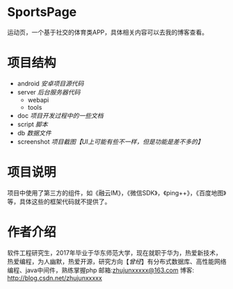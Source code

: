 # SportsPage
运动页，一个基于社交的体育类APP，具体相关内容可以去我的博客查看。

# 项目结构

* android 	*安卓项目源代码*
* server 	*后台服务器代码*
	* webapi
	* tools
* doc		*项目开发过程中的一些文档*
* script	*脚本*
* db		*数据文件*
* screenshot *项目截图【UI上可能有些不一样，但是功能是差不多的】*

# 项目说明
项目中使用了第三方的组件，如《融云IM》，《微信SDK》，《ping++》，《百度地图》等，具体这些的框架代码就不提供了。

# 作者介绍
软件工程研究生，2017年毕业于华东师范大学，现在就职于华为，热爱新技术，热爱编程，为人幽默，热爱开源，研究方向【*曾经*】有分布式数据库、高性能网络编程、java中间件，熟练掌握php 邮箱:zhujunxxxxx@163.com 博客: http://blog.csdn.net/zhujunxxxxx
